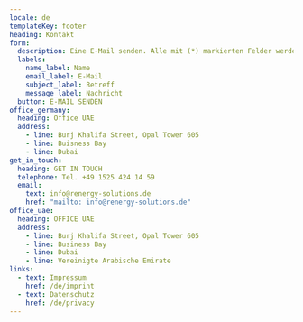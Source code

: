 ```yaml
---
locale: de
templateKey: footer
heading: Kontakt
form:
  description: Eine E-Mail senden. Alle mit (*) markierten Felder werden benötigt.
  labels:
    name_label: Name
    email_label: E-Mail
    subject_label: Betreff
    message_label: Nachricht
  button: E-MAIL SENDEN
office_germany:
  heading: Office UAE
  address:
    - line: Burj Khalifa Street, Opal Tower 605
    - line: Buisness Bay
    - line: Dubai
get_in_touch:
  heading: GET IN TOUCH
  telephone: Tel. +49 1525 424 14 59
  email:
    text: info@renergy-solutions.de
    href: "mailto: info@renergy-solutions.de"
office_uae:
  heading: OFFICE UAE
  address:
    - line: Burj Khalifa Street, Opal Tower 605
    - line: Business Bay
    - line: Dubai
    - line: Vereinigte Arabische Emirate
links:
  - text: Impressum
    href: /de/imprint
  - text: Datenschutz
    href: /de/privacy
---
```

